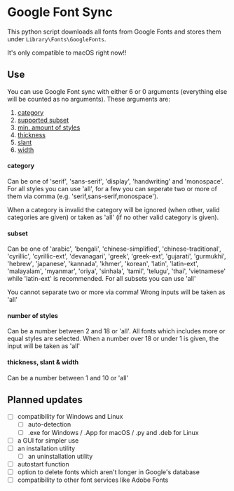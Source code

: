 # Google Font Sync #
This python script downloads all fonts from Google Fonts and stores them under `Library\Fonts\GoogleFonts`.

It's only compatible to macOS right now!!

## Use ##

You can use Google Font sync with either 6 or 0 arguments (everything else will be counted as no arguments).
These arguments are:
1. [category](#category)
2. [supported subset](#subset)
3. [min. amount of styles](#number-of-styles)
4. [thickness](#thickness-slant--width)
5. [slant](#thickness-slant--width)
6. [width](#thickness-slant--width)

#### category ####
Can be one of 'serif', 'sans-serif', 'display', 'handwriting' and 'monospace'.
For all styles you can use 'all', for a few you can seperate two or more of them via comma
(e.g. 'serif,sans-serif,monospace').

When a category is invalid the category will be ignored (when other, valid categories are given) or taken as 'all' (if
no other valid category is given).

#### subset ####
Can be one of 'arabic', 'bengali', 'chinese-simplified', 'chinese-traditional', 'cyrillic', 'cyrillic-ext',
'devanagari', 'greek', 'greek-ext', 'gujarati', 'gurmukhi', 'hebrew', 'japanese', 'kannada', 'khmer', 'korean', 'latin',
'latin-ext', 'malayalam', 'myanmar', 'oriya', 'sinhala', 'tamil', 'telugu', 'thai', 'vietnamese' while 'latin-ext' is
recommended. For all subsets you can use 'all'

You cannot separate two or more via comma! Wrong inputs will be taken as 'all'

#### number of styles ####

Can be a number between 2 and 18 or 'all'. All fonts which includes more or equal styles are selected. When a number over 18 or under 1 is
given, the input will be taken as 'all'

#### thickness, slant & width ####

Can be a number between 1 and 10 or 'all'

## Planned updates ##

- [ ] compatibility for Windows and Linux
    - [ ] auto-detection
    - [ ] .exe for Windows / .App for macOS / .py and .deb for Linux
- [ ] a GUI for simpler use
- [ ] an installation utility
    - [ ] an uninstallation utility
- [ ] autostart function
- [ ] option to delete fonts which aren't longer in Google's database
- [ ] compatibility to other font services like Adobe Fonts
